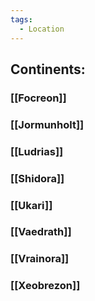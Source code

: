 ```yaml
---
tags:
  - Location
---
```

## Continents:
### [[Focreon]]
	
### [[Jormunholt]]
### [[Ludrias]]
### [[Shidora]]
### [[Ukari]]
### [[Vaedrath]]
### [[Vrainora]]
### [[Xeobrezon]]
